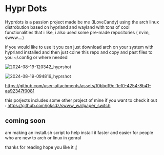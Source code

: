 # Hypr Dots 

Hyprdots is a passion project made be me (ILoveCandy) using the arch linux distrobution based on hyprland and wayland with tons of cool functionalities that i like, i also used some pre-made repositories ( nvim, swww....)

if you would like to use it you can just download arch on your system with hyprland installed and then just colne this repo and copy and past files to you ~/.config or where needed 

![2024-08-19-120342_hyprshot](https://github.com/user-attachments/assets/e6e65590-51c6-4c94-b07d-520a9724926d)


![2024-08-19-094816_hyprshot](https://github.com/user-attachments/assets/d36db36e-0dea-4315-baf5-52eacfb661cd)



https://github.com/user-attachments/assets/f0bbdf9c-1ef0-4254-8b41-aa92347f0081




this porjects includes some other project of mine if you want to check it out : 
https://github.com/joksdz/swww_wallpaper_switch

 ## coming soon 
 am making an install.sh script to help install it faster and easier for people who are new to arch or linux in genral 

  thanks for reading hope you like it ;)
